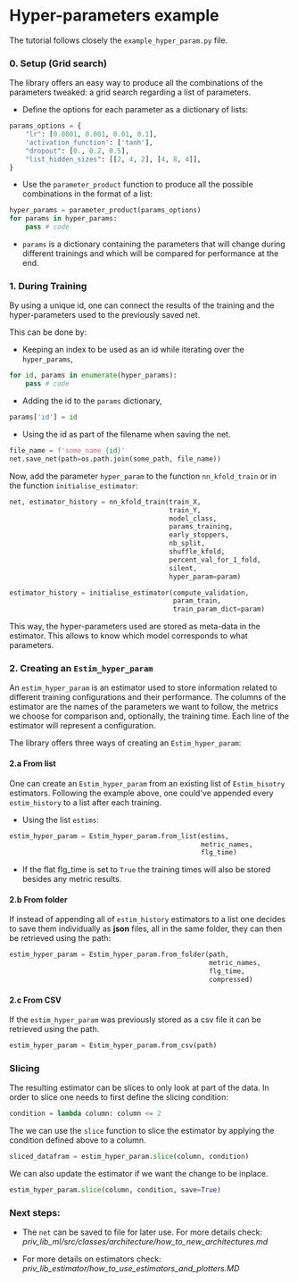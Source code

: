 # Hyper-parameters example
The tutorial follows closely the `example_hyper_param.py` file.
### 0. Setup (Grid search)
The library offers an easy way to produce all the combinations of the parameters tweaked: a grid search regarding a list of parameters.
 - Define the options for each parameter as a dictionary of lists:
```python
params_options = {
    "lr": [0.0001, 0.001, 0.01, 0.1],
    'activation_function': ['tanh'],
    "dropout": [0., 0.2, 0.5],
    "list_hidden_sizes": [[2, 4, 2], [4, 8, 4]],
}
```

- Use the `parameter_product` function to produce all the possible combinations in the format of a list:


```python
hyper_params = parameter_product(params_options)
for params in hyper_params:
    pass # code
```

- `params` is a dictionary containing the parameters that will change during different trainings and
  which will be compared for performance at the end. 

### 1. During Training

By using a unique id, one can connect the results of the training and 
the hyper-parameters used to the previously saved net.

This can be done by:
- Keeping an index to be used as an id while iterating over the `hyper_params`,
```python
for id, params in enumerate(hyper_params):
    pass # code
```
- Adding the id to the `params` dictionary,
```python
params['id'] = id
```
- Using the id as part of the filename when saving the net.
```python
file_name = f'some_name_{id}'
net.save_net(path=os.path.join(some_path, file_name))
```

Now, add the parameter `hyper_param` to the function `nn_kfold_train` or in the function `initialise_estimator`:

```python
net, estimator_history = nn_kfold_train(train_X,
                                        train_Y,
                                        model_class,
                                        params_training,
                                        early_stoppers,
                                        nb_split,
                                        shuffle_kfold,
                                        percent_val_for_1_fold,
                                        silent,
                                        hyper_param=param)
```

```python
estimator_history = initialise_estimator(compute_validation,
                                         param_train,
                                         train_param_dict=param)
```

This way, the hyper-parameters used are stored as meta-data in the estimator.
This allows to know which model corresponds to what parameters.

### 2. Creating an `Estim_hyper_param`

An `estim_hyper_param` is an estimator used to store information related to different training configurations
and their performance. The columns of the estimator are the names of the parameters we want to follow, 
the metrics we choose for comparison and, optionally, the training time. Each line of the estimator 
will represent a configuration.

The library offers three ways of creating an `Estim_hyper_param`:

#### 2.a From list

One can create an `Estim_hyper_param` from an existing list of `Estim_hisotry` estimators.
Following the example above, one could've appended every `estim_history` to a list after each training.

- Using the list `estims`:
```python
estim_hyper_param = Estim_hyper_param.from_list(estims,
                                                metric_names,
                                                flg_time)
```

- If the flat flg_time is set to `True` the training times will also be stored besides any metric results.

#### 2.b From folder

If instead of appending all of `estim_history` estimators to a list one 
decides to save them individually as **json** files, 
all in the same folder, they can then be retrieved using the path:
 
```python
estim_hyper_param = Estim_hyper_param.from_folder(path,
                                                  metric_names,
                                                  flg_time,
                                                  compressed)
```

#### 2.c From CSV
If the `estim_hyper_param` was previously stored as a csv file it can be retrieved using the path.

```python
estim_hyper_param = Estim_hyper_param.from_csv(path)
```

### Slicing
The resulting estimator can be slices to only look at part of the data.
In order to slice one needs to first define the slicing condition:
```python
condition = lambda column: column <= 2
```
The we can use the `slice` function to slice the estimator by applying the condition defined above to a column.

```python
sliced_datafram = estim_hyper_param.slice(column, condition)
```

We can also update the estimator if we want the change to be inplace.
```python
estim_hyper_param.slice(column, condition, save=True)
```


### Next steps:
- The `net` can be saved to file for later use. For more details check: *priv_lib_ml/src/classes/architecture/how_to_new_architectures.md*
  
- For more details on estimators check: *priv_lib_estimator/how_to_use_estimators_and_plotters.MD*